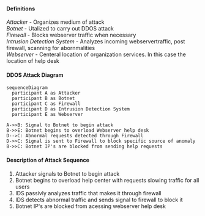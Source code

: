 #### **Definitions**
_Attacker_ - Organizes medium of attack  
_Botnet_ - Utalized to carry out DDOS attack  
_Firewall_ - Blocks webserver traffic when necessary  
_Intrusion Detection System_ - Analyzes incoming webservertraffic, post firewall, scanning for abornmalities  
_Webserver_ - Centeral location of organization services. In this case the location of help desk  

#### **DDOS Attack Diagram**
```mermaid
sequenceDiagram
  participant A as Attacker
  participant B as Botnet
  participant C as Firewall
  participant D as Intrusion Detection System
  participant E as Webserver

A->>B: Signal to Botnet to begin attack
B->>E: Botnet begins to overload Webserver help desk
D-->C: Abnormal requests detected through Firewall
D->>C: Signal is sent to Firewall to block specific source of anomaly
B->>C: Botnet IP's are blocked from sending help requests
```
#### **Description of Attack Sequence**
1. Attacker signals to Botnet to begin attack 
2. Botnet begins to overload help center with requests slowing traffic for all users
3. IDS passivly analyzes traffic that makes it through firewall
4. IDS detects abnormal traffic and sends signal to firewall to block it
5. Botnet IP's are blocked from acessing webserver help desk
